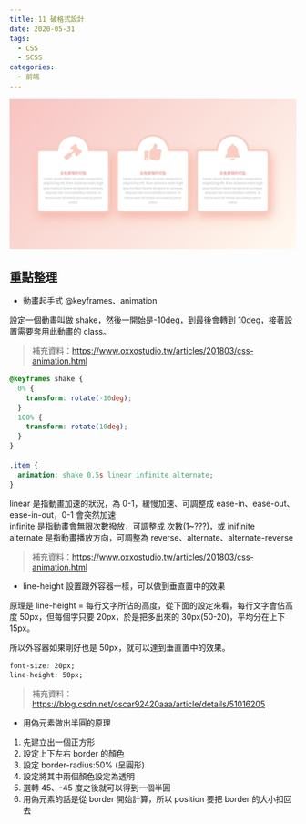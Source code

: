 ```yaml
---
title: 11 破格式設計
date: 2020-05-31
tags:
  - CSS
  - SCSS
categories:
  - 前端
---
```


![成品](../../.vuepress/public/images/11-completed.jpg)

## 重點整理

- 動畫起手式 @keyframes、animation

設定一個動畫叫做 shake，然後一開始是-10deg，到最後會轉到 10deg，接著設置需要套用此動畫的 class。

> 補充資料：https://www.oxxostudio.tw/articles/201803/css-animation.html

```css
@keyframes shake {
  0% {
    transform: rotate(-10deg);
  }
  100% {
    transform: rotate(10deg);
  }
}

.item {
  animation: shake 0.5s linear infinite alternate;
}
```

linear 是指動畫加速的狀況，為 0-1，緩慢加速、可調整成 ease-in、ease-out、ease-in-out，0-1 會突然加速  
infinite 是指動畫會無限次數撥放，可調整成 次數(1~???)，或 inifinite  
alternate 是指動畫播放方向，可調整為 reverse、alternate、alternate-reverse

> 補充資料：https://www.oxxostudio.tw/articles/201803/css-animation.html

- line-height 設置跟外容器一樣，可以做到垂直置中的效果

原理是 line-height = 每行文字所佔的高度，從下面的設定來看，每行文字會佔高度 50px，但每個字只要 20px，於是把多出來的 30px(50-20)，平均分在上下 15px。

所以外容器如果剛好也是 50px，就可以達到垂直置中的效果。

```css
font-size: 20px;
line-height: 50px;
```

> 補充資料：https://blog.csdn.net/oscar92420aaa/article/details/51016205

- 用偽元素做出半圓的原理

1. 先建立出一個正方形
2. 設定上下左右 border 的顏色
3. 設定 border-radius:50% (呈圓形)
4. 設定將其中兩個顏色設定為透明
5. 選轉 45、-45 度之後就可以得到一個半圓
6. 用偽元素的話是從 border 開始計算，所以 position 要把 border 的大小扣回去

